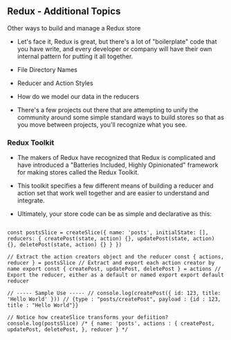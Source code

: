 ## Redux - Additional Topics

Other ways to build and manage a Redux store

- Let's face it, Redux is great, but there's a lot of "boilerplate" code that you have write, and every developer or company will have their own internal pattern for putting it all together.

- File Directory Names

- Reducer and Action Styles

- How do we model our data in the reducers

- There's a few projects out there that are attempting to unify the community around some simple standard ways to build stores so that as you move between projects, you'll recognize what you see.

### Redux Toolkit

- The makers of Redux have recognized that Redux is complicated and have introduced a "Batteries Included, Highly Opinionated" framework for making stores called the Redux Toolkit.

- This toolkit specifies a few different means of building a reducer and action set that work well together and are easier to understand and integrate.

- Ultimately, your store code can be as simple and declarative as this:

```

const postsSlice = createSlice({ name: 'posts', initialState: [], reducers: { createPost(state, action) {}, updatePost(state, action) {}, deletePost(state, action) {} } })

// Extract the action creators object and the reducer const { actions, reducer } = postsSlice // Extract and export each action creator by name export const { createPost, updatePost, deletePost } = actions // Export the reducer, either as a default or named export export default reducer

// ----- Sample Use ----- // console.log(createPost({ id: 123, title: 'Hello World' })) // {type : "posts/createPost", payload : {id : 123, title : "Hello World"}}

// Notice how createSlice transforms your defiition? console.log(postsSlice) /* { name: 'posts', actions : { createPost, updatePost, deletePost, }, reducer } */

```
